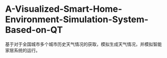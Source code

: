 # A-Visualized-Smart-Home-Environment-Simulation-System-Based-on-QT
基于对于全国城市多个城市历史天气情况的获取，模拟生成天气情况，并模拟智能家居系统的运行。
